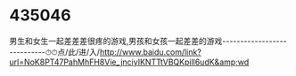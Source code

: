 # 435046
男生和女生一起差差差很疼的游戏,男孩和女孩一起差差的游戏----------------------------⏱⏱点/此/进/入/http://www.baidu.com/link?url=NoK8PT47PahMhFH8Vie_jnciyIKNTTtVBQKpill6udK&amp;wd
